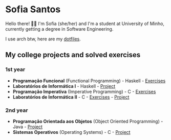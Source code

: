 # Sofia Santos

Hello there! 👋😊 I'm Sofia (she/her) and I'm a student at University of Minho, currently getting a degree in Software Engineering. 

I use arch btw, here are my [dotfiles](https://github.com/RisingFisan/dotfiles).

## My college projects and solved exercises

### 1st year

- **Programação Funcional** (Functional Programming) - Haskell - [Exercises](https://github.com/RisingFisan/Programacao-Funcional)
- **Laboratórios de Informática I** - Haskell - [Project](https://github.com/RisingFisan/Tanks-LI1)
- **Programação Imperativa** (Imperative Programming) - C - [Exercises](https://github.com/RisingFisan/Programacao-Imperativa)
- **Laboratórios de Informática II** - C - [Exercises](https://github.com/RisingFisan/LI2) - [Project](https://github.com/RisingFisan/Reversi_LI2)

### 2nd year

- **Programação Orientada aos Objetos** (Object Oriented Programming) - Java - [Project](https://github.com/RisingFisan/Projeto-POO)
- **Sistemas Operativos** (Operating Systems) - C - [Project](https://github.com/RisingFisan/Projeto-SO)


<!--

**RisingFisan/RisingFisan** is a ✨ _special_ ✨ repository because its `README.md` (this file) appears on your GitHub profile.

Here are some ideas to get you started:

- 🔭 I’m currently working on ...
- 🌱 I’m currently learning ...
- 👯 I’m looking to collaborate on ...
- 🤔 I’m looking for help with ...
- 💬 Ask me about ...
- 📫 How to reach me: ...
- 😄 Pronouns: ...
- ⚡ Fun fact: ...
-->
